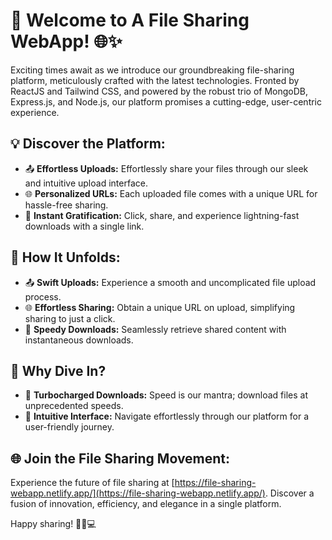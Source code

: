 # 🚀 Welcome to A File Sharing WebApp! 🌐✨

Exciting times await as we introduce our groundbreaking file-sharing platform, meticulously crafted with the latest technologies. Fronted by ReactJS and Tailwind CSS, and powered by the robust trio of MongoDB, Express.js, and Node.js, our platform promises a cutting-edge, user-centric experience.

## 💡 Discover the Platform:

- 📤 **Effortless Uploads:** Effortlessly share your files through our sleek and intuitive upload interface.
- 🌐 **Personalized URLs:** Each uploaded file comes with a unique URL for hassle-free sharing.
- 🔄 **Instant Gratification:** Click, share, and experience lightning-fast downloads with a single link.

## 🚀 How It Unfolds:

- 📤 **Swift Uploads:** Experience a smooth and uncomplicated file upload process.
- 🌐 **Effortless Sharing:** Obtain a unique URL on upload, simplifying sharing to just a click.
- 🔄 **Speedy Downloads:** Seamlessly retrieve shared content with instantaneous downloads.

## 🎉 Why Dive In?

- 🚀 **Turbocharged Downloads:** Speed is our mantra; download files at unprecedented speeds.
- 🔄 **Intuitive Interface:** Navigate effortlessly through our platform for a user-friendly journey.

## 🌐 Join the File Sharing Movement:

Experience the future of file sharing at [https://file-sharing-webapp.netlify.app/](https://file-sharing-webapp.netlify.app/). Discover a fusion of innovation, efficiency, and elegance in a single platform.

Happy sharing! 🚀🌐💻